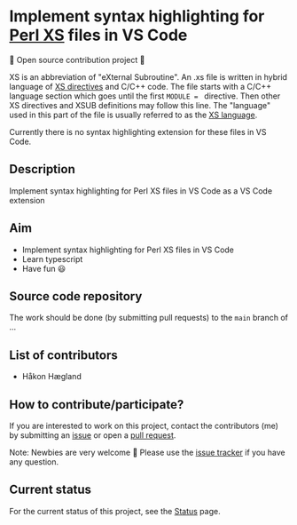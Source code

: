 # Implement syntax highlighting for [Perl XS](https://en.wikipedia.org/wiki/XS_(Perl)) files in VS Code

:camel: Open source contribution project :camel:

XS is an abbreviation of "eXternal Subroutine". An .xs file is written in hybrid language of [XS directives](https://perldoc.perl.org/perlxs) and C/C++ code. The file starts with a C/C++ language section which goes until the first `MODULE = ` directive. Then other XS directives and XSUB definitions may follow this line. The "language" used in this part of the file is usually referred to as the [XS language](https://perldoc.perl.org/perlxs).

Currently there is no syntax highlighting extension for these files in VS Code.


## Description

Implement syntax highlighting for Perl XS files in VS Code as a VS Code extension


## Aim

- Implement syntax highlighting for Perl XS files in VS Code
- Learn typescript
- Have fun :smiley:

## Source code repository

The work should be done (by submitting pull requests)
to the `main` branch
of ...

## List of contributors

- Håkon Hægland

## How to contribute/participate?

If you are interested to work on this project, contact the
contributors (me) by submitting an [issue](https://github.com/hakonhagland/vs-code-perl-xs-syntax-project/issues) or open a [pull request](https://github.com/hakonhagland/vs-code-perl-xs-syntax-project/pulls).

Note: Newbies are very welcome :baby: Please use
the
[issue tracker](https://github.com/hakonhagland/vs-code-perl-xs-syntax-project/issues) if
you have any question.

## Current status

For the current status of this project, see the [Status](Status.md) page.
